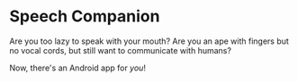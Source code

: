 # Speech Companion

Are you too lazy to speak with your mouth? Are you an ape with fingers
but no vocal cords, but still want to communicate with humans?

Now, there's an Android app for *you*!

